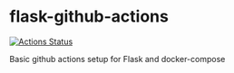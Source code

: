 # flask-github-actions

[![Actions Status](https://github.com/vk1994/flask-github-actions/workflows/"Flask+in+Action"/badge.svg)](https://github.com/vk1994/flask-github-actions/actions)

Basic github actions setup for Flask and docker-compose
